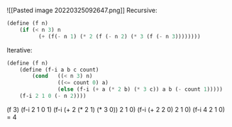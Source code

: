 ![[Pasted image 20220325092647.png]]
Recursive:
```scheme
(define (f n)
	(if (< n 3) n
		  (+ (f(- n 1) (* 2 (f (- n 2) (* 3 (f (- n 3))))))))
```
Iterative:
```scheme
(define (f n)
	(define (f-i a b c count)
		(cond   ((< n 3) n)
				((<= count 0) a)
				(else (f-i (+ a (* 2 b) (* 3 c)) a b (- count 1)))))
	(f-i 2 1 0 (- n 2))))
```
(f 3)
(f-i 2 1 0 1)
(f-i (+ 2 (* 2 1) (* 3 0)) 2 1 0)
(f-i (+ 2 2 0) 2 1 0)
(f-i 4 2 1 0) = 4